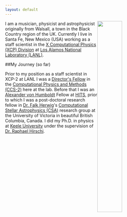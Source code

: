 ```yaml
---
layout: default
---
```


<img style="float: right" src="../content/sam_gtr_small.jpeg" height="40%" width="40%">

I am a musician, physicist and astrophysicist originally from Walsall, a town
in the Black Country region of the UK. Currently I live in Santa
Fe, New Mexico (USA) working as a staff scientist in the [X
Computational Physics (XCP)
Division](https://www.lanl.gov/org/padwp/adx/computational-physics/index.php)
at [Los Alamos National Laboratory (LANL)](http://www.lanl.gov/).

##My Journey (so far)

Prior to my position as a staff scientist in XCP-2 at LANL I was a [Director's
Fellow](http://www.lanl.gov/careers/career-options/postdoctoral-research/postdoc-program/postdoc-appointment-types.php)
in the [Computational Physics and Methods
(CCS-2)](http://www.lanl.gov/org/padste/adtsc/computer-computational-statistical-sciences/computational-physics-methods/index.php)
here at the lab. Before that I was an [Alexander von
Humboldt](http://www.humboldt-foundation.de/web/home.html) Fellow at
[HITS](www.h-its.org), prior to which I was a post-doctoral research fellow in
[Dr. Falk Herwig](www.astro.uvic.ca/~fherwig)'s [Computational Stellar
Astrophysics (CSA)](http://csa.phys.uvic.ca) research group at the University
of Victoria in beautiful British Columbia, Canada.  I did my Ph.D. in physics
at [Keele University](http://www.keele.ac.uk/) under the supervision of [Dr.
Raphael Hirschi](http://www.astro.keele.ac.uk/~hirschi).

